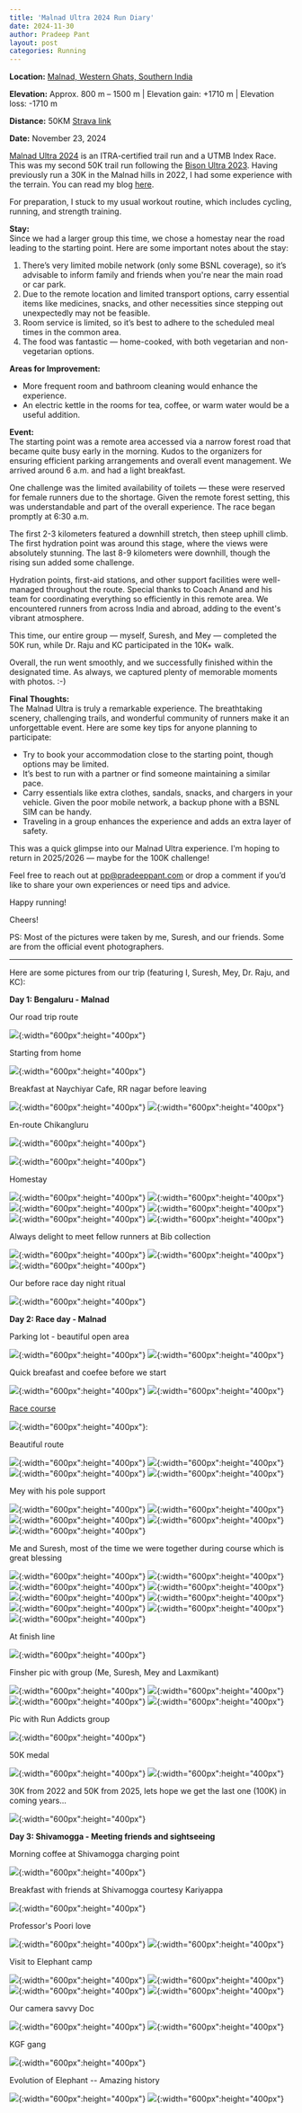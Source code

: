 ```yaml
---
title: 'Malnad Ultra 2024 Run Diary'
date: 2024-11-30
author: Pradeep Pant
layout: post
categories: Running
---
```


**Location:** [Malnad, Western Ghats, Southern India](https://en.wikipedia.org/wiki/Malenadu)

**Elevation:** Approx. 800 m – 1500 m | Elevation gain: +1710 m | Elevation loss: -1710 m

**Distance:** 50KM [Strava link](https://www.strava.com/activities/12965841789)

**Date:** November 23, 2024

[Malnad Ultra 2024](https://malnadultra.com/) is an ITRA-certified trail run and a UTMB Index Race. This was my second 50K trail run following the [Bison Ultra 2023](/running/bison_ultra_2023_race_report/). Having previously run a 30K in the Malnad hills in 2022, I had some experience with the terrain. You can read my blog [here](/running/malnad_ultra_2022_experience/).

For preparation, I stuck to my usual workout routine, which includes cycling, running, and strength training.

**Stay:**  
Since we had a larger group this time, we chose a homestay near the road leading to the starting point. Here are some important notes about the stay:  
<ol>
<li>There’s very limited mobile network (only some BSNL coverage), so it’s advisable to inform family and friends when you're near the main road or car park.</li>
<li>Due to the remote location and limited transport options, carry essential items like medicines, snacks, and other necessities since stepping out unexpectedly may not be feasible.</li>
<li>Room service is limited, so it’s best to adhere to the scheduled meal times in the common area.</li>
<li>The food was fantastic — home-cooked, with both vegetarian and non-vegetarian options.</li>
</ol>

**Areas for Improvement:**  
<ul>
<li>More frequent room and bathroom cleaning would enhance the experience.</li>
<li>An electric kettle in the rooms for tea, coffee, or warm water would be a useful addition.</li>
</ul>

**Event:**  
The starting point was a remote area accessed via a narrow forest road that became quite busy early in the morning. Kudos to the organizers for ensuring efficient parking arrangements and overall event management. We arrived around 6 a.m. and had a light breakfast.  

One challenge was the limited availability of toilets — these were reserved for female runners due to the shortage. Given the remote forest setting, this was understandable and part of the overall experience. The race began promptly at 6:30 a.m.  

The first 2-3 kilometers featured a downhill stretch, then steep uphill climb. The first hydration point was around this stage, where the views were absolutely stunning. The last 8-9 kilometers were downhill, though the rising sun added some challenge.  

Hydration points, first-aid stations, and other support facilities were well-managed throughout the route. Special thanks to Coach Anand and his team for coordinating everything so efficiently in this remote area. We encountered runners from across India and abroad, adding to the event's vibrant atmosphere.  

This time, our entire group — myself, Suresh, and Mey — completed the 50K run, while Dr. Raju and KC participated in the 10K+ walk.  

Overall, the run went smoothly, and we successfully finished within the designated time. As always, we captured plenty of memorable moments with photos. :-)

**Final Thoughts:**  
The Malnad Ultra is truly a remarkable experience. The breathtaking scenery, challenging trails, and wonderful community of runners make it an unforgettable event. Here are some key tips for anyone planning to participate:

<ul>
<li>Try to book your accommodation close to the starting point, though options may be limited.</li>
<li>It’s best to run with a partner or find someone maintaining a similar pace.</li>
<li>Carry essentials like extra clothes, sandals, snacks, and chargers in your vehicle. Given the poor mobile network, a backup phone with a BSNL SIM can be handy.</li>
<li>Traveling in a group enhances the experience and adds an extra layer of safety.</li>
</ul>

This was a quick glimpse into our Malnad Ultra experience. I'm hoping to return in 2025/2026 — maybe for the 100K challenge!  

Feel free to reach out at [pp@pradeeppant.com](mailto:pp@pradeeppant.com) or drop a comment if you’d like to share your own experiences or need tips and advice.  

Happy running!  

Cheers!  

PS: Most of the pictures were taken by me, Suresh, and our friends. Some are from the official event photographers.  

---------------------------------------------------------------------------------------------------

Here are some pictures from our trip (featuring I, Suresh, Mey, Dr. Raju, and KC):



**Day 1: Bengaluru - Malnad**

Our road trip route 


![](/data/images/travel/malnad_ultra_2024/03-route_map_blr_mallanduru.jpg){:width="600px":height="400px"}


Starting from home 


![](/data/images/travel/malnad_ultra_2024/01-start-with-suresh.jpg){:width="600px":height="400px"}


Breakfast at Naychiyar Cafe, RR nagar before leaving 

![](/data/images/travel/malnad_ultra_2024/02-breakfast_point_rr_nager.jpg){:width="600px":height="400px"}
![](/data/images/travel/malnad_ultra_2024/02-02-full_breakfast.jpg){:width="600px":height="400px"}


En-route Chikangluru

![](/data/images/travel/malnad_ultra_2024/04-en-route-chik.jpg){:width="600px":height="400px"}

![](/data/images/travel/malnad_ultra_2024/05-stop-for-ev-charging.jpg){:width="600px":height="400px"}

Homestay

![](/data/images/travel/malnad_ultra_2024/06-01-flowers.jpg){:width="600px":height="400px"}
![](/data/images/travel/malnad_ultra_2024/06-02-beautiful_homestay.jpg){:width="600px":height="400px"}
![](/data/images/travel/malnad_ultra_2024/06-homestay.jpg){:width="600px":height="400px"}
![](/data/images/travel/malnad_ultra_2024/07-with_dog_homestay.jpg){:width="600px":height="400px"}
![](/data/images/travel/malnad_ultra_2024/08-dog_love.jpg){:width="600px":height="400px"}
![](/data/images/travel/malnad_ultra_2024/09-at_homestay.jpg){:width="600px":height="400px"}

Always delight to meet fellow runners at Bib collection 

![](/data/images/travel/malnad_ultra_2024/10-bib_collection.jpg){:width="600px":height="400px"}
![](/data/images/travel/malnad_ultra_2024/11-bib_collection_coach_kay.jpg){:width="600px":height="400px"}
![](/data/images/travel/malnad_ultra_2024/12-bib_collection_group.jpg){:width="600px":height="400px"}

Our before race day night ritual

![](/data/images/travel/malnad_ultra_2024/13-prep.jpg){:width="600px":height="400px"}

**Day 2: Race day - Malnad**

Parking lot - beautiful open area

![](/data/images/travel/malnad_ultra_2024/14-parking_lot.jpg){:width="600px":height="400px"}
![](/data/images/travel/malnad_ultra_2024/15-at_starting_point.jpg){:width="600px":height="400px"}

Quick breafast and coefee before we start

![](/data/images/travel/malnad_ultra_2024/16-quick_coffee_morning.jpg){:width="600px":height="400px"}
![](/data/images/travel/malnad_ultra_2024/17-ready_to_start.jpg){:width="600px":height="400px"}


[Race course ](https://itra.run/Races/RaceCourse/Malnad.Ultra.50K/2024/89101)

![](/data/images/travel/malnad_ultra_2024/53-malnad_50k_race_route.png){:width="600px":height="400px"}:


Beautiful route 

![](/data/images/travel/malnad_ultra_2024/18-beautiful_trail.jpg){:width="600px":height="400px"}
![](/data/images/travel/malnad_ultra_2024/19-by_cameraman.jpg){:width="600px":height="400px"}
![](/data/images/travel/malnad_ultra_2024/20-group.jpg){:width="600px":height="400px"}
![](/data/images/travel/malnad_ultra_2024/21-loving_trails.jpg){:width="600px":height="400px"}

Mey with his pole support

![](/data/images/travel/malnad_ultra_2024/22-mey_with_his_pole.jpg){:width="600px":height="400px"}
![](/data/images/travel/malnad_ultra_2024/23-on_trails.jpg){:width="600px":height="400px"}
![](/data/images/travel/malnad_ultra_2024/24-on_trails1.jpg){:width="600px":height="400px"}
![](/data/images/travel/malnad_ultra_2024/25-sun_and_heat.jpg){:width="600px":height="400px"}
![](/data/images/travel/malnad_ultra_2024/26-trail_route.jpg){:width="600px":height="400px"}

Me and Suresh, most of the time we were together during course which is great blessing 

![](/data/images/travel/malnad_ultra_2024/27-with_suresh_enroute.jpg){:width="600px":height="400px"}
![](/data/images/travel/malnad_ultra_2024/28-with_suresh_on_trails.jpg){:width="600px":height="400px"}
![](/data/images/travel/malnad_ultra_2024/29-with_suresh_trail.jpg){:width="600px":height="400px"}
![](/data/images/travel/malnad_ultra_2024/30-trails_loney.jpg){:width="600px":height="400px"}
![](/data/images/travel/malnad_ultra_2024/31-uphill.jpg){:width="600px":height="400px"}
![](/data/images/travel/malnad_ultra_2024/32-01-muddy.jpg){:width="600px":height="400px"}
![](/data/images/travel/malnad_ultra_2024/32-uphill_1.jpg){:width="600px":height="400px"}
![](/data/images/travel/malnad_ultra_2024/33-suresh_cameraman.jpg){:width="600px":height="400px"}
![](/data/images/travel/malnad_ultra_2024/34-ascent.jpg){:width="600px":height="400px"}

At finish line 

![](/data/images/travel/malnad_ultra_2024/35-finish_line.jpg){:width="600px":height="400px"}

Finsher pic with group (Me, Suresh, Mey and Laxmikant)

![](/data/images/travel/malnad_ultra_2024/36-finisher_group_pic.jpg){:width="600px":height="400px"}
![](/data/images/travel/malnad_ultra_2024/37-finisher_pic.jpg){:width="600px":height="400px"}
![](/data/images/travel/malnad_ultra_2024/38-got_medal.jpg){:width="600px":height="400px"}
![](/data/images/travel/malnad_ultra_2024/39-suresh_getting_medal.jpg){:width="600px":height="400px"}

Pic with Run Addicts group

![](/data/images/travel/malnad_ultra_2024/40-rr_nanager_runaddicts.jpg){:width="600px":height="400px"}


50K medal

![](/data/images/travel/malnad_ultra_2024/51-50K-medal.jpg){:width="600px":height="400px"}
![](/data/images/travel/malnad_ultra_2024/52-bib_medal.jpg){:width="600px":height="400px"}

30K from 2022 and 50K from 2025, lets hope we get the last one (100K) in coming years...

![](/data/images/travel/malnad_ultra_2024/53-30K_50K_medal.jpg){:width="600px":height="400px"}

**Day 3: Shivamogga - Meeting friends and sightseeing**

Morning coffee at Shivamogga charging point

![](/data/images/travel/malnad_ultra_2024/41-01-morning_coffee_shivmoga.jpg){:width="600px":height="400px"}

Breakfast with friends at Shivamogga courtesy Kariyappa

![](/data/images/travel/malnad_ultra_2024/41-breakfast_at_shivmoga_with_friends.jpg){:width="600px":height="400px"}

Professor's Poori love 

![](/data/images/travel/malnad_ultra_2024/42-01-poori_love.jpg){:width="600px":height="400px"}
![](/data/images/travel/malnad_ultra_2024/42-breakfast_shivmoga.jpg){:width="600px":height="400px"}

Visit to Elephant camp

![](/data/images/travel/malnad_ultra_2024/43-elephant_camp_visit.jpg){:width="600px":height="400px"}
![](/data/images/travel/malnad_ultra_2024/44-elephant_camp_visit2.jpg){:width="600px":height="400px"}
![](/data/images/travel/malnad_ultra_2024/45-elephant_camp_visit3.jpg){:width="600px":height="400px"}
![](/data/images/travel/malnad_ultra_2024/45-elephant_camp_visit4.jpg){:width="600px":height="400px"}

Our camera savvy Doc

![](/data/images/travel/malnad_ultra_2024/46-elephant_camp_visit5.jpg){:width="600px":height="400px"}
![](/data/images/travel/malnad_ultra_2024/47-elephant_camp_visit6.jpg){:width="600px":height="400px"}

KGF gang 

![](/data/images/travel/malnad_ultra_2024/48-elephant_camp_visit7.jpg){:width="600px":height="400px"}

Evolution of Elephant -- Amazing history

![](/data/images/travel/malnad_ultra_2024/49-elephant_evolution.jpg){:width="600px":height="400px"}
![](/data/images/travel/malnad_ultra_2024/50-elephant_solo.jpg){:width="600px":height="400px"}



